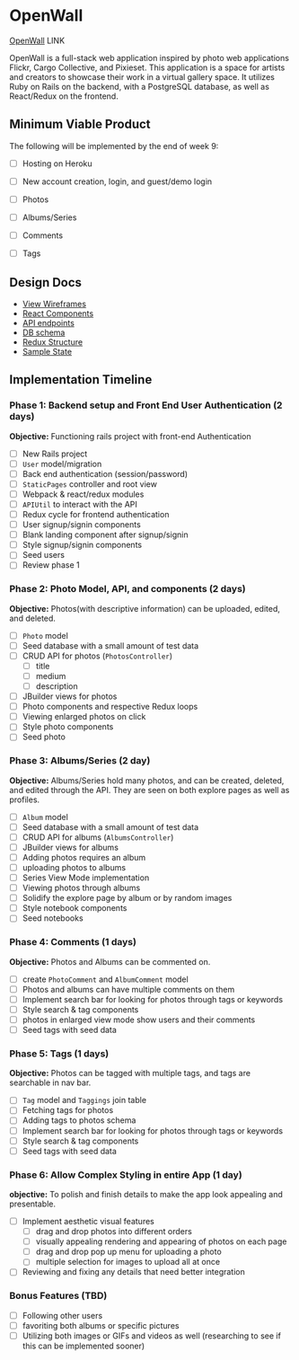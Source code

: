 # OpenWall

[OpenWall][heroku] LINK

[heroku]: http://openwall.herokuapp.com

OpenWall is a full-stack web application inspired by photo web applications Flickr, Cargo Collective, and Pixieset. This application is a space for artists and creators to showcase their work in a virtual gallery space. It utilizes Ruby on Rails on the backend, with a PostgreSQL database, as well as React/Redux on the frontend.  

## Minimum Viable Product

The following will be implemented by the end of week 9:

- [ ] Hosting on Heroku
- [ ] New account creation, login, and guest/demo login
- [ ] Photos
- [ ] Albums/Series
- [ ] Comments
- [ ] Tags


## Design Docs
* [View Wireframes][wireframes]
* [React Components][components]
* [API endpoints][api-endpoints]
* [DB schema][schema]
* [Redux Structure][redux-structure]
* [Sample State][sample-state]

[wireframes]: wireframes
[components]: component-heirarchy.md
[redux-structure]: redux-structure.md
[sample-state]: sample-state.md
[api-endpoints]: api-endpoints.md
[schema]: schema.md

## Implementation Timeline

### Phase 1: Backend setup and Front End User Authentication (2 days)

**Objective:** Functioning rails project with front-end Authentication

- [ ] New Rails project
- [ ] `User` model/migration
- [ ] Back end authentication (session/password)
- [ ] `StaticPages` controller and root view
- [ ] Webpack & react/redux modules
- [ ] `APIUtil` to interact with the API
- [ ] Redux cycle for frontend authentication
- [ ] User signup/signin components
- [ ] Blank landing component after signup/signin
- [ ] Style signup/signin components
- [ ] Seed users
- [ ] Review phase 1

### Phase 2: Photo Model, API, and components (2 days)

**Objective:** Photos(with descriptive information) can be uploaded, edited, and deleted.

- [ ] `Photo` model
- [ ] Seed database with a small amount of test data
- [ ] CRUD API for photos (`PhotosController`)
  - [ ] title
  - [ ] medium
  - [ ] description
- [ ] JBuilder views for photos
- [ ] Photo components and respective Redux loops
- [ ] Viewing enlarged photos on click
- [ ] Style photo components
- [ ] Seed photo

### Phase 3: Albums/Series (2 day)

**Objective:** Albums/Series hold many photos, and can be created, deleted, and edited through the API. They are seen on both explore pages as well as profiles.

- [ ] `Album` model
- [ ] Seed database with a small amount of test data
- [ ] CRUD API for albums (`AlbumsController`)
- [ ] JBuilder views for albums
- [ ] Adding photos requires an album
- [ ] uploading photos to albums
- [ ] Series View Mode implementation
- [ ] Viewing photos through albums
- [ ] Solidify the explore page by album or by random images
- [ ] Style notebook components
- [ ] Seed notebooks

### Phase 4: Comments (1 days)

**Objective:** Photos and Albums can be commented on.

- [ ] create `PhotoComment` and `AlbumComment` model
- [ ] Photos and albums can have multiple comments on them
- [ ] Implement search bar for looking for photos through tags or keywords
- [ ] Style search & tag components
 - [ ] photos in enlarged view mode show users and their comments
- [ ] Seed tags with seed data

### Phase 5: Tags (1 days)

**Objective:** Photos can be tagged with multiple tags, and tags are searchable in nav bar.

- [ ] `Tag` model and `Taggings` join table
- [ ] Fetching tags for photos
- [ ] Adding tags to photos schema
- [ ] Implement search bar for looking for photos through tags or keywords
- [ ] Style search & tag components
- [ ] Seed tags with seed data

### Phase 6: Allow Complex Styling in entire App (1 day)

**objective:** To polish and finish details to make the app look appealing and presentable.

- [ ] Implement aesthetic visual features
  - [ ] drag and drop photos into different orders
  - [ ] visually appealing rendering and appearing of photos on each page
  - [ ] drag and drop pop up menu for uploading a photo
  - [ ] multiple selection for images to upload all at once
- [ ] Reviewing and fixing any details that need better integration

### Bonus Features (TBD)
- [ ] Following other users
- [ ] favoriting both albums or specific pictures
- [ ] Utilizing both images or GIFs and videos as well (researching to see if this can be implemented sooner)
